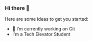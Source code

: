 ### Hi there 👋

Here are some ideas to get you started:

- 🔭 I’m currently working on Git
- I'm a Tech Elevator Student